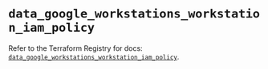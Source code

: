 # `data_google_workstations_workstation_iam_policy`

Refer to the Terraform Registry for docs: [`data_google_workstations_workstation_iam_policy`](https://registry.terraform.io/providers/hashicorp/google-beta/6.39.0/docs/data-sources/google_workstations_workstation_iam_policy).
